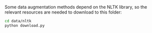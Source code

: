 Some data augmentation methods depend on the NLTK library, so the relevant resources are needed to download to this folder:

```bash
cd data/nltk
python download.py
```